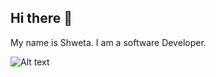 ## Hi there 👋

My name is Shweta.
I am a software Developer.

![Alt text](https://github.com/ShwetaSridharan/About/blob/00baf0d42fb4e5ce7182264b76793dd51a1098a8/githubrepo.png)
<!--
**ShwetaSridharan/ShwetaSridharan** is a ✨ _special_ ✨ repository because its `README.md` (this file) appears on your GitHub profile.

Here are some ideas to get you started:

- 🔭 I’m currently working on ...
- 🌱 I’m currently learning ...
- 👯 I’m looking to collaborate on ...
- 🤔 I’m looking for help with ...
- 💬 Ask me about ...
- 📫 How to reach me: ...
- 😄 Pronouns: ...
- ⚡ Fun fact: ...
-->


